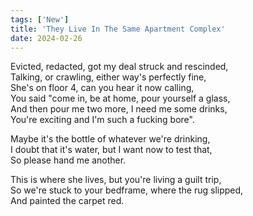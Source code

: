 ```yaml
---
tags: ['New']
title: 'They Live In The Same Apartment Complex'
date: 2024-02-26
---
```


Evicted, redacted, got my deal struck and rescinded,  
Talking, or crawling, either way's perfectly fine,  
She's on floor 4, can you hear it now calling,  
You said "come in, be at home, pour yourself a glass,  
And then pour me two more, I need me some drinks,  
You're exciting and I'm such a fucking bore".

Maybe it's the bottle of whatever we're drinking,  
I doubt that it's water, but I want now to test that,  
So please hand me another.

This is where she lives, but you're living a guilt trip,  
So we're stuck to your bedframe, where the rug slipped,  
And painted the carpet red.
